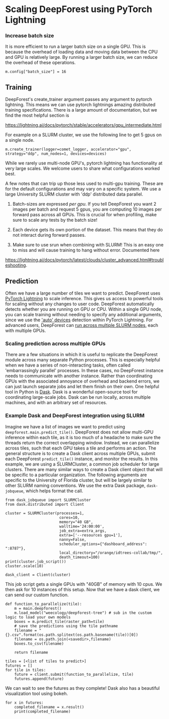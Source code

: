 # Scaling DeepForest using PyTorch Lightning

### Increase batch size

It is more efficient to run a larger batch size on a single GPU. This is because the overhead of loading data and moving data between the CPU and GPU is relatively large. By running a larger batch size, we can reduce the overhead of these operations. 

```
m.config["batch_size"] = 16
```
## Training

DeepForest's create_trainer argument passes any argument to pytorch lightning. This means we can use pytorch lightnings amazing distributed training specifications. There is a large amount of documentation, but we find the most helpful section is

https://lightning.ai/docs/pytorch/stable/accelerators/gpu_intermediate.html

For example on a SLURM cluster, we use the following line to get 5 gpus on a single node.
```
m.create_trainer(logger=comet_logger, accelerator="gpu", strategy="ddp", num_nodes=1, devices=devices)
```

While we rarely use multi-node GPU's, pytorch lightning has functionality at very large scales. We welcome users to share what configurations worked best.

A few notes that can trip up those less used to multi-gpu training. These are for the default configurations and may vary on a specific system. We use a large University SLURM cluster with 'ddp' distributed data parallel.

1. Batch-sizes are expressed _per_ _gpu_. If you tell DeepForest you want 2 images per batch and request 5 gpus, you are computing 10 images per forward pass across all GPUs. This is crucial for when profiling, make sure to scale any tests by the batch size!

2. Each device gets its own portion of the dataset. This means that they do not interact during forward passes.

3. Make sure to use srun when combining with SLURM! This is an easy one to miss and will cause training to hang without error. Documented here

https://lightning.ai/docs/pytorch/latest/clouds/cluster_advanced.html#troubleshooting.


## Prediction

Often we have a large number of tiles we want to predict. DeepForest uses [PyTorch Lightning](https://lightning.ai/docs/pytorch/stable/) to scale inference. This gives us access to powerful tools for scaling without any changes to user code. DeepForest automatically detects whether you are running on GPU or CPU. Within a single GPU node, you can scale training without needing to specify any additional arguments, since we use the ['auto' devices](https://lightning.ai/docs/pytorch/stable/common/trainer.html#devices) detection within PyTorch Lightning. For advanced users, DeepForest can [run across multiple SLURM nodes](https://lightning.ai/docs/pytorch/stable/clouds/cluster_advanced.html), each with multiple GPUs. 

### Scaling prediction across multiple GPUs

There are a few situations in which it is useful to replicate the DeepForest module across many separate Python processes. This is especially helpful when we have a series of non-interacting tasks, often called 'embarrassingly parallel' processes. In these cases, no DeepForest instance needs to communicate with another instance. Rather than coordinating GPUs with the associated annoyance of overhead and backend errors, we can just launch separate jobs and let them finish on their own. One helpful tool in Python is [Dask](https://www.dask.org/). Dask is a wonderful open-source tool for coordinating large-scale jobs. Dask can be run locally, across multiple machines, and with an arbitrary set of resources.

### Example Dask and DeepForest integration using SLURM

Imagine we have a list of images we want to predict using `deepforest.main.predict_tile()`. DeepForest does not allow multi-GPU inference within each tile, as it is too much of a headache to make sure the threads return the correct overlapping window. Instead, we can parallelize across tiles, such that each GPU takes a tile and performs an action. The general structure is to create a Dask client across multiple GPUs, submit each DeepForest `predict_tile()` instance, and monitor the results. In this example, we are using a SLURMCluster, a common job scheduler for large clusters. There are many similar ways to create a Dask client object that will be specific to a particular organization. The following arguments are specific to the University of Florida cluster, but will be largely similar to other SLURM naming conventions. We use the extra Dask package, `dask-jobqueue`, which helps format the call.


```
from dask_jobqueue import SLURMCluster
from dask.distributed import Client

cluster = SLURMCluster(processes=1,
                        cores=10,
                        memory="40 GB",
                        walltime='24:00:00',
                        job_extra=extra_args,
                        extra=['--resources gpu=1'],
                        nanny=False,
                        scheduler_options={"dashboard_address": ":8787"},
                        local_directory="/orange/idtrees-collab/tmp/",
                        death_timeout=100)
print(cluster.job_script())
cluster.scale(10)

dask_client = Client(cluster)
```

This job script gets a single GPUs with "40GB" of memory with 10 cpus. We then ask for 10 instances of this setup.
Now that we have a dask client, we can send our custom function. 

```
def function_to_parallelize(tile):
    m = main.deepforest()
    m.load_model("weecology/deepforest-tree") # sub in the custom logic to load your own models
    boxes = m.predict_tile(raster_path=tile)
    # save the predictions using the tile pathname
    filename = "{}.csv".format(os.path.splitext(os.path.basename(tile))[0])
    filename = os.path.join(<savedir>,filename)
    boxes.to_csv(filename)

    return filename
```

```
tiles = [<list of tiles to predict>]
futures = []
for tile in tiles:
    future = client.submit(function_to_parallelize, tile)
    futures.append(future)
```

We can wait to see the futures as they complete! Dask also has a beautiful visualization tool using bokeh. 

```
for x in futures:
    completed_filename = x.result()
    print(completed_filename)
```
